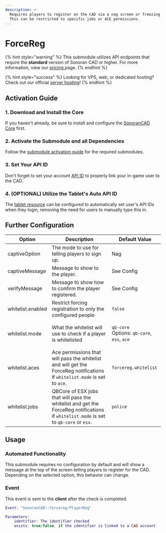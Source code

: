 ```yaml
---
description: >-
  Requires players to register on the CAD via a nag screen or freezing them.
  This can be restricted to specific jobs or ACE permissions.
---
```


# ForceReg

{% hint style="warning" %}
This submodule utilizes API endpoints that require the **standard** version of Sonoran CAD or higher. For more information, view our [pricing ](broken-reference)page.
{% endhint %}

{% hint style="success" %}
Looking for VPS, web, or dedicated hosting? Check out our official [server hosting](broken-reference)!
{% endhint %}

## Activation Guide

### 1. Download and Install the Core

If you haven't already, be sure to install and configure the [SonoranCAD Core](../) first.

### 2. Activate the Submodule and all Dependencies

Follow the [submodule activation guide](../submodule-configuration/#activating-a-submodule) for the required submodules.

### 3. Set Your API ID

Don't forget to set your account [API ID](../../../../api-integration/getting-started/setting-your-api-id.md) to properly link your in-game user to the CAD.

### 4. (OPTIONAL) Utilize the Tablet's Auto API ID

The [tablet resource](tablet.md) can be configured to automatically set user's API IDs when they login, removing the need for users to manually type this in.

## Further Configuration

| Option            | Description                                                                                                                          | Default Value                                                                                    |
| ----------------- | ------------------------------------------------------------------------------------------------------------------------------------ | ------------------------------------------------------------------------------------------------ |
| captiveOption     | The mode to use for telling players to sign up.                                                                                      | Nag                                                                                              |
| captiveMessage    | Message to show to the player.                                                                                                       | See Config                                                                                       |
| verifyMessage     | Message to show how to confirm the player registered.                                                                                | See Config                                                                                       |
| whitelist.enabled | Restrict forcing registration to only the configured people                                                                          | `false`                                                                                          |
| whitelist.mode    | What the whitelist will use to check if a player is whitelisted                                                                      | <p><code>qb-core</code><br>Options: <code>qb-core</code>, <code>esx</code>, <code>ace</code></p> |
| whitelist.aces    | Ace permissions that will pass the whitelist and will get the ForceReg notifications if `whitelist.mode` is set to `ace`.            | `forcereg.whitelist`                                                                             |
| whitelist.jobs    | QBCore of ESX jobs that will pass the whitelist and get the ForceReg notifications if `whitelist.mode` is set to `qb-core` or `esx`. | `police`                                                                                         |

## Usage

### Automated Functionality

This submodule requires no configuration by default and will show a message at the top of the screen telling players to register for the CAD. Depending on the selected option, this behavior can change.

### Event

This event is sent to the **client** after the check is completed.

```lua
Event: "SonoranCAD::forcereg:PlayerReg"

Parameters:
    identifier: The identifier checked
    exists: true/false, if the identifier is linked to a CAD account
```
